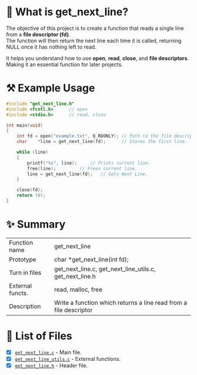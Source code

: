 # 🦊 What is get_next_line?

The objective of this project is to create a function that reads a single line from a **file descriptor (fd)**. \
The function will then return the next line each time it is called, returning NULL once it has nothing left to read.

It helps you understand how to use **open**, **read**, **close**, and **file descriptors**. Making it an essential function for later projects.

# ⚒️ Example Usage

```c
#include "get_next_line.h"
#include <fcntl.h>		// open
#include <stdio.h>		// read, close

int	main(void)
{
	int	fd = open("example.txt", O_RDONLY);	// Path to the file descriptor.
	char	*line = get_next_line(fd);		// Stores the first line.

	while (line)
	{
		printf("%s", line);		// Prints current line.
		free(line);			// Frees current line.
		line = get_next_line(fd);	// Gets Next Line.
	}

	close(fd);
	return (0);
}
```

# ✨ Summary

|     |     |
| --- | --- |
| Function name | get_next_line |
| Prototype | char *get_next_line(int fd); |
| Turn in files | get_next_line.c, get_next_line_utils.c, get_next_line.h |
| External functs. | read, malloc, free |
| Description | Write a function which returns a line read from a file descriptor |

# 📑 List of Files

- [x] [`get_next_line.c`](https://github.com/flmarsou/2.2-get_next_line/blob/main/get_next_line.c) - Main file.
- [x] [`get_next_line_utils.c`](https://github.com/flmarsou/2.2-get_next_line/blob/main/get_next_line.c) - External functions.
- [x] [`get_next_line.h`](https://github.com/flmarsou/2.2-get_next_line/blob/main/get_next_line.c) - Header file.
